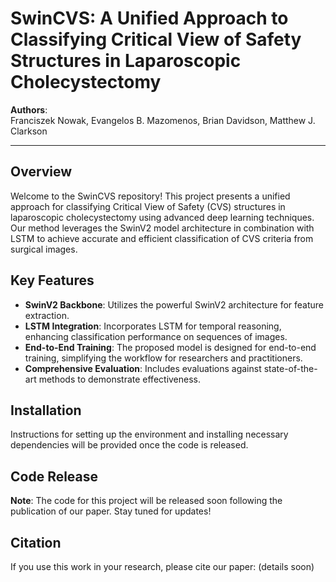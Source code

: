 # SwinCVS: A Unified Approach to Classifying Critical View of Safety Structures in Laparoscopic Cholecystectomy

**Authors**:  
Franciszek Nowak, Evangelos B. Mazomenos, Brian Davidson, Matthew J. Clarkson  

--- 

## Overview

Welcome to the SwinCVS repository! This project presents a unified approach for classifying Critical View of Safety (CVS) structures in laparoscopic cholecystectomy using advanced deep learning techniques. Our method leverages the SwinV2 model architecture in combination with LSTM to achieve accurate and efficient classification of CVS criteria from surgical images.

## Key Features

- **SwinV2 Backbone**: Utilizes the powerful SwinV2 architecture for feature extraction.
- **LSTM Integration**: Incorporates LSTM for temporal reasoning, enhancing classification performance on sequences of images.
- **End-to-End Training**: The proposed model is designed for end-to-end training, simplifying the workflow for researchers and practitioners.
- **Comprehensive Evaluation**: Includes evaluations against state-of-the-art methods to demonstrate effectiveness.

## Installation

Instructions for setting up the environment and installing necessary dependencies will be provided once the code is released.

## Code Release

**Note**: The code for this project will be released soon following the publication of our paper. Stay tuned for updates!

## Citation

If you use this work in your research, please cite our paper:
(details soon)

